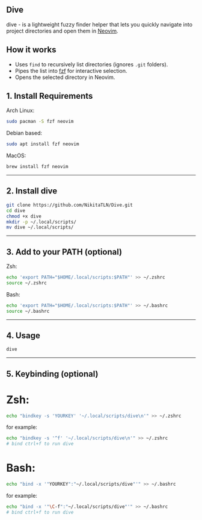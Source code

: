 ## Dive 

dive - is a lightweight fuzzy finder helper that lets you quickly navigate into project directories and open them in [Neovim](https://neovim.io).

## How it works
- Uses `find` to recursively list directories (ignores `.git` folders).  
- Pipes the list into [fzf](https://github.com/junegunn/fzf) for interactive selection.  
- Opens the selected directory in Neovim.


## 1. Install Requirements
 

Arch Linux:

```bash
sudo pacman -S fzf neovim
```
Debian based:
```bash
sudo apt install fzf neovim
```
MacOS:
```bash
brew install fzf neovim
```
---

## 2. Install dive

```bash
git clone https://github.com/NikitaTLN/Dive.git
cd dive
chmod +x dive
mkdir -p ~/.local/scripts/
mv dive ~/.local/scripts/
```
---

## 3. Add to your PATH (optional)

Zsh:
```bash
echo 'export PATH="$HOME/.local/scripts:$PATH"' >> ~/.zshrc 
source ~/.zshrc
```
Bash:
```bash
echo 'export PATH="$HOME/.local/scripts:$PATH"' >> ~/.bashrc 
source ~/.bashrc
```
---

## 4. Usage


```bash
dive
```

---

## 5. Keybinding (optional)

# Zsh:

```bash
echo "bindkey -s 'YOURKEY' '~/.local/scripts/dive\n'" >> ~/.zshrc
```

for example:

```bash
echo "bindkey -s '^f' '~/.local/scripts/dive\n'" >> ~/.zshrc
# bind ctrl+f to run dive
```

# Bash:

```bash
echo "bind -x '"YOURKEY":"~/.local/scripts/dive"'" >> ~/.bashrc
```

for example:

```bash
echo "bind -x '"\C-f":"~/.local/scripts/dive"'" >> ~/.bashrc
# bind ctrl+f to run dive
```
